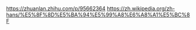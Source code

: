 https://zhuanlan.zhihu.com/p/95662364
https://zh.wikipedia.org/zh-hans/%E5%8F%8D%E5%BA%94%E5%99%A8%E6%A8%A1%E5%BC%8F
